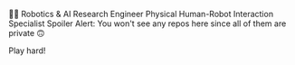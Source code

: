 🙋‍♂
Robotics & AI Research Engineer
Physical Human-Robot Interaction Specialist 
Spoiler Alert: You won't see any repos here since all of them are private 🙃

Play hard!
